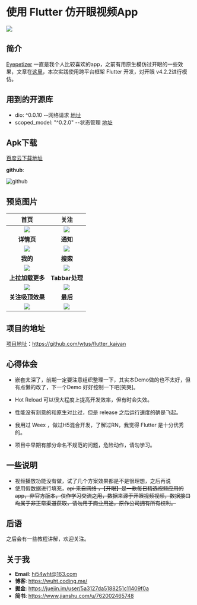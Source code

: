 
# 使用 Flutter 仿开眼视频App

![](https://tvax3.sinaimg.cn/crop.113.119.796.796.180/0065kqVkly8fkjuxfjwshj30sg0sgtao.jpg)

## 简介

[Eyepetizer](https://link.jianshu.com/?t=http://www.kaiyanapp.com/) 一直是我个人比较喜欢的app，之前有用原生模仿过开眼的一些效果，文章在[这里](https://wuht.coding.me/2017/09/19/2017-09-19-%E4%BB%BF%E5%BC%80%E7%9C%BC%E8%A7%86%E9%A2%91%E7%9A%84%E4%B8%80%E4%BA%9B%E6%95%88%E6%9E%9C/)，本次实践使用跨平台框架 Flutter 开发，对开眼 v4.2.2进行模仿。

## 用到的开源库

- dio: ^0.0.10  --网络请求 [地址](https://github.com/flutterchina/dio)
- scoped_model: "^0.2.0"  --状态管理 [地址](https://github.com/brianegan/scoped_model)

## Apk下载

[百度云下载地址](https://pan.baidu.com/s/1RtzKLrGYEJCdfRqO9Jamtw)

**github**:

![github](http://ww1.sinaimg.cn/large/006rV8gJgy1fu7w52npk1j3064064jr9.jpg)

## 预览图片

|                             首页                             |                             关注                             |
| :----------------------------------------------------------: | :----------------------------------------------------------: |
| ![](http://ww1.sinaimg.cn/mw690/006rV8gJgy1fte1x0lkkhj30k00zktn5.jpg) | ![](http://ww1.sinaimg.cn/mw690/006rV8gJgy1fte1xplt80j30k00zkduv.jpg) |
|                          **详情页**                          |                           **通知**                           |
| ![](http://ww1.sinaimg.cn/mw690/006rV8gJgy1fte21n5zxsg30ag0ione8.gif) | ![](http://ww1.sinaimg.cn/mw690/006rV8gJgy1fte22005qsj30k00zkwh5.jpg) |
|                           **我的**                           |                           **搜索**                           |
| ![](http://ww1.sinaimg.cn/mw690/006rV8gJgy1fte22ajbgsj30k00zkt9n.jpg) | ![](http://ww1.sinaimg.cn/mw690/006rV8gJgy1fte255v5hag30ag0ion3v.gif) |
|                       **上拉加载更多**                       |                        **Tabbar处理**                        |
| ![](http://ww1.sinaimg.cn/mw690/006rV8gJgy1fte2m3u8zpg30ag0ioty8.gif) | ![](http://ww1.sinaimg.cn/mw690/006rV8gJgy1fte2o236ocg30ag0iohdu.gif) |
|                       **关注吸顶效果**                       |                           **最后**                           |
| ![](http://ww1.sinaimg.cn/mw690/006rV8gJgy1fte2pvyksgg30ag0io7wh.gif) | ![](http://ww1.sinaimg.cn/mw690/006rV8gJgy1fte2tpuxp0g30ag0iok3v.gif) |

## 项目的地址

[项目地址](https://github.com/wtus/flutter_kaiyan)：https://github.com/wtus/flutter_kaiyan

## 心得体会

- 嵌套太深了，前期一定要注意组织整理一下，其实本Demo做的也不太好，但有点懒的改了，下一个Demo 好好控制一下吧[笑哭]。
- Hot Reload 可以很大程度上提高开发效率，但有时会失效。

- 性能没有刻意的和原生对比过，但是 release 之后运行速度的确是飞起。

- 我用过 Weex ，做过H5混合开发，了解过RN，我觉得 Flutter 是十分优秀的。
- 项目中早期有部分命名不规范的问题，危险动作，请勿学习。

## 一些说明

- 视频播放功能没有做，试了几个方案效果都是不是很理想，之后再说
- 使用假数据进行填充，~~api 来自网络 ，【开眼】是一款每日精选视频应用的app，非官方版本，仅作学习交流之用，数据来源于开眼视频视频，数据接口均属于非正常渠道获取，请勿用于商业用途，原作公司拥有所有权利。~~

## 后语

之后会有一些教程讲解，欢迎关注。

## 关于我

- **Email**: hi54wht@163.com
- **博客**: https://wuht.coding.me/
- **掘金**: https://juejin.im/user/5a3127da5188251c11409f0a
- **简书**: https://www.jianshu.com/u/762002465748

